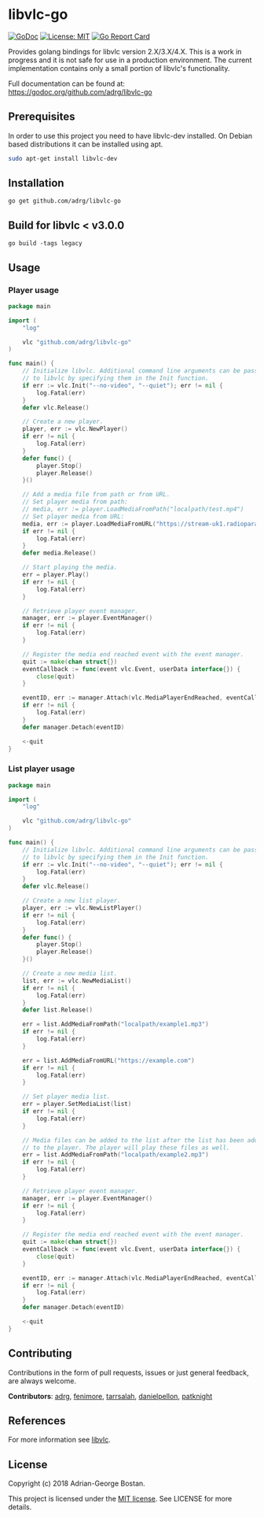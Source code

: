 libvlc-go
=========
[![GoDoc](https://img.shields.io/badge/godoc-reference-blue.svg?style=flat-square)](https://godoc.org/github.com/adrg/libvlc-go)
[![License: MIT](https://img.shields.io/badge/license-MIT-red.svg?style=flat-square)](https://opensource.org/licenses/MIT)
[![Go Report Card](https://goreportcard.com/badge/github.com/adrg/libvlc-go)](https://goreportcard.com/report/github.com/adrg/libvlc-go)

Provides golang bindings for libvlc version 2.X/3.X/4.X. This is a work in
progress and it is not safe for use in a production environment. The current
implementation contains only a small portion of libvlc's functionality.

Full documentation can be found at: https://godoc.org/github.com/adrg/libvlc-go

## Prerequisites
In order to use this project you need to have libvlc-dev installed. On Debian
based distributions it can be installed using apt.
```sh
sudo apt-get install libvlc-dev
```

## Installation
```
go get github.com/adrg/libvlc-go
```

## Build for libvlc < v3.0.0

```
go build -tags legacy
```

## Usage

### Player usage
```go
package main

import (
    "log"

    vlc "github.com/adrg/libvlc-go"
)

func main() {
    // Initialize libvlc. Additional command line arguments can be passed in
    // to libvlc by specifying them in the Init function.
    if err := vlc.Init("--no-video", "--quiet"); err != nil {
        log.Fatal(err)
    }
    defer vlc.Release()

    // Create a new player.
    player, err := vlc.NewPlayer()
    if err != nil {
        log.Fatal(err)
    }
    defer func() {
        player.Stop()
        player.Release()
    }()

    // Add a media file from path or from URL.
    // Set player media from path:
    // media, err := player.LoadMediaFromPath("localpath/test.mp4")
    // Set player media from URL:
    media, err := player.LoadMediaFromURL("https://stream-uk1.radioparadise.com/mp3-32")
    if err != nil {
        log.Fatal(err)
    }
    defer media.Release()

    // Start playing the media.
    err = player.Play()
    if err != nil {
        log.Fatal(err)
    }

    // Retrieve player event manager.
    manager, err := player.EventManager()
    if err != nil {
        log.Fatal(err)
    }

    // Register the media end reached event with the event manager.
    quit := make(chan struct{})
    eventCallback := func(event vlc.Event, userData interface{}) {
        close(quit)
    }

    eventID, err := manager.Attach(vlc.MediaPlayerEndReached, eventCallback, nil)
    if err != nil {
        log.Fatal(err)
    }
    defer manager.Detach(eventID)

    <-quit
}
```

### List player usage
```go
package main

import (
    "log"

    vlc "github.com/adrg/libvlc-go"
)

func main() {
    // Initialize libvlc. Additional command line arguments can be passed in
    // to libvlc by specifying them in the Init function.
    if err := vlc.Init("--no-video", "--quiet"); err != nil {
        log.Fatal(err)
    }
    defer vlc.Release()

    // Create a new list player.
    player, err := vlc.NewListPlayer()
    if err != nil {
        log.Fatal(err)
    }
    defer func() {
        player.Stop()
        player.Release()
    }()

    // Create a new media list.
    list, err := vlc.NewMediaList()
    if err != nil {
        log.Fatal(err)
    }
    defer list.Release()

    err = list.AddMediaFromPath("localpath/example1.mp3")
    if err != nil {
        log.Fatal(err)
    }

    err = list.AddMediaFromURL("https://example.com")
    if err != nil {
        log.Fatal(err)
    }

    // Set player media list.
    err = player.SetMediaList(list)
    if err != nil {
        log.Fatal(err)
    }

    // Media files can be added to the list after the list has been added
    // to the player. The player will play these files as well.
    err = list.AddMediaFromPath("localpath/example2.mp3")
    if err != nil {
        log.Fatal(err)
    }

    // Retrieve player event manager.
    manager, err := player.EventManager()
    if err != nil {
        log.Fatal(err)
    }

    // Register the media end reached event with the event manager.
    quit := make(chan struct{})
    eventCallback := func(event vlc.Event, userData interface{}) {
        close(quit)
    }

    eventID, err := manager.Attach(vlc.MediaPlayerEndReached, eventCallback, nil)
    if err != nil {
        log.Fatal(err)
    }
    defer manager.Detach(eventID)

    <-quit
}
```

## Contributing

Contributions in the form of pull requests, issues or just general feedback,
are always welcome.

**Contributors**:
[adrg](https://github.com/adrg),
[fenimore](https://github.com/fenimore),
[tarrsalah](https://github.com/tarrsalah),
[danielpellon](https://github.com/danielpellon),
[patknight](https://github.com/patknight)

## References
For more information see [libvlc](https://videolan.org).

## License
Copyright (c) 2018 Adrian-George Bostan.

This project is licensed under the [MIT license](https://opensource.org/licenses/MIT). See LICENSE for more details.
